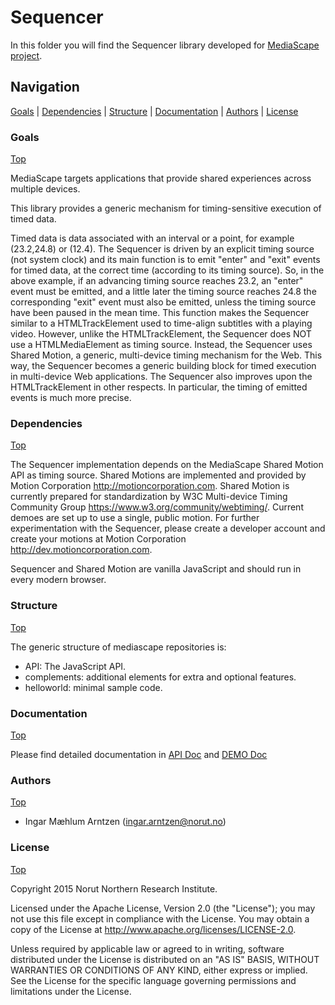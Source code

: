 <!--
	Copyright 2015 Norut Northern Research Institute
	Author : Ingar Mæhlum Arntzen

	Licensed under the Apache License, Version 2.0 (the "License");
   	you may not use this file except in compliance with the License.
   	You may obtain a copy of the License at

       http://www.apache.org/licenses/LICENSE-2.0

   	Unless required by applicable law or agreed to in writing, software
   	distributed under the License is distributed on an "AS IS" BASIS,
   	WITHOUT WARRANTIES OR CONDITIONS OF ANY KIND, either express or implied.
   	See the License for the specific language governing permissions and
   	limitations under the License.
-->

# Sequencer

In this folder you will find the Sequencer library developed for [MediaScape project](http://mediascapeproject.eu/).

## Navigation
[Goals][] | [Dependencies][] | [Structure][] | [Documentation][] | [Authors][] | [License][]

### Goals
[Top][]

MediaScape targets applications that provide shared experiences across multiple devices.

This library provides a generic mechanism for timing-sensitive execution of timed data. 

Timed data is data associated with an interval or a point, for example (23.2,24.8) or (12.4). The Sequencer is driven by an explicit timing source (not system clock) and its main function is to emit "enter" and "exit" events for timed data, at the correct time (according to its timing source). So, in the above example, if an advancing timing source reaches 23.2, an "enter" event must be emitted, and a little later the timing source reaches 24.8 the corresponding "exit" event must also be emitted, unless the timing source have been paused in the mean time. This function makes the Sequencer similar to a HTMLTrackElement used to time-align subtitles with a playing video. However, unlike the HTMLTrackElement, the Sequencer does NOT use a HTMLMediaElement as timing source. Instead, the Sequencer uses Shared Motion, a generic, multi-device timing mechanism for the Web. This way, the Sequencer becomes a generic building block for timed execution in multi-device Web applications. The Sequencer also improves upon the HTMLTrackElement in other respects. In particular, the timing of emitted events is much more precise.

### Dependencies
[Top][]

The Sequencer implementation depends on the MediaScape Shared Motion API as timing source. Shared Motions are implemented and provided by Motion Corporation http://motioncorporation.com. Shared Motion is currently prepared for standardization by W3C Multi-device Timing Community Group https://www.w3.org/community/webtiming/.  Current demoes are set up to use a single, public motion. For further experimentation with the Sequencer, please create a developer account and create your motions at Motion Corporation http://dev.motioncorporation.com.

Sequencer and Shared Motion are vanilla JavaScript and should run in every modern browser.

### Structure
[Top][]

The generic structure of mediascape repositories is:

  * API: The JavaScript API.
  * complements: additional elements for extra and optional features.
  * helloworld: minimal sample code.

### Documentation
[Top][]

Please find detailed documentation in [API Doc](API/Sequencer/README.md) and [DEMO Doc](helloworld/README.md)

### Authors
[Top][]

- Ingar Mæhlum Arntzen (ingar.arntzen@norut.no)

### License
[Top][]

Copyright 2015 Norut Northern Research Institute.

Licensed under the Apache License, Version 2.0 (the "License"); you may not use this file except in compliance with the License. You may obtain a copy of the License at http://www.apache.org/licenses/LICENSE-2.0.

Unless required by applicable law or agreed to in writing, software distributed under the License is distributed on an "AS IS" BASIS, WITHOUT WARRANTIES OR CONDITIONS OF ANY KIND, either express or implied. See the License for the specific language governing permissions and limitations under the License.

[Top]: #navigation
[Goals]: #goals
[Dependencies]: #dependencies
[Structure]: #structure
[Documentation]: #documentation
[Authors]: #authors
[License]: #license
